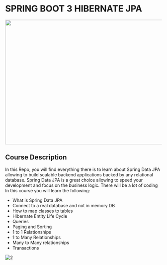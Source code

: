# SPRING BOOT 3 HIBERNATE JPA

<img src="https://encrypted-tbn0.gstatic.com/images?q=tbn:ANd9GcR_HcS9BYsvjB0ucdLK1eEAgsUhnXKa0GpgGQ&usqp=CAU" height="400" width="900">


## Course Description

In this Repo, you will find everything there is to learn about Spring Data JPA allowing to build scalable backend applications backed by any relational database. Spring Data JPA is a great choice allowing to speed your development and focus on the business logic. There will be a lot of coding In this course you will learn the following:

- What is Spring Data JPA
- Connect to a real database and not in memory DB
- How to map classes to tables
- Hibernate Entity Life Cycle
- Queries
- Paging and Sorting
- 1 to 1 Relationships
- 1 to Many Relationships
- Many to Many relationships
- Transactions

![2](https://user-images.githubusercontent.com/40702606/103156831-dfce9b00-47a4-11eb-9551-af8ffee11bd0.png)
